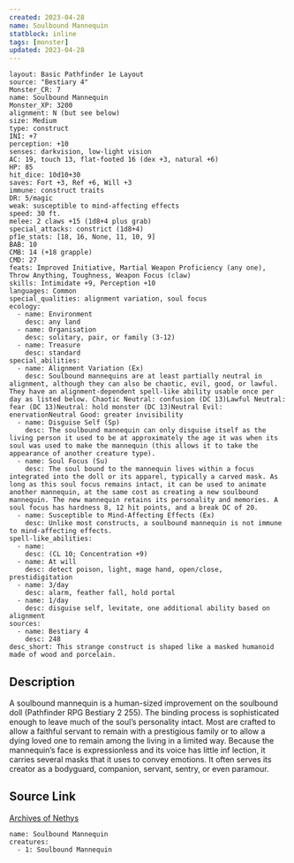 ```yaml
---
created: 2023-04-28
name: Soulbound Mannequin
statblock: inline
tags: [monster]
updated: 2023-04-28
---
```

```statblock
layout: Basic Pathfinder 1e Layout
source: "Bestiary 4"
Monster_CR: 7
name: Soulbound Mannequin
Monster_XP: 3200
alignment: N (but see below)
size: Medium
type: construct
INI: +7
perception: +10
senses: darkvision, low-light vision
AC: 19, touch 13, flat-footed 16 (dex +3, natural +6)
HP: 85
hit_dice: 10d10+30
saves: Fort +3, Ref +6, Will +3
immune: construct traits
DR: 5/magic
weak: susceptible to mind-affecting effects
speed: 30 ft.
melee: 2 claws +15 (1d8+4 plus grab)
special_attacks: constrict (1d8+4)
pf1e_stats: [18, 16, None, 11, 10, 9]
BAB: 10
CMB: 14 (+18 grapple)
CMD: 27
feats: Improved Initiative, Martial Weapon Proficiency (any one), Throw Anything, Toughness, Weapon Focus (claw)
skills: Intimidate +9, Perception +10
languages: Common
special_qualities: alignment variation, soul focus
ecology:
  - name: Environment
    desc: any land
  - name: Organisation
    desc: solitary, pair, or family (3-12)
  - name: Treasure
    desc: standard
special_abilities:
  - name: Alignment Variation (Ex)
    desc: Soulbound mannequins are at least partially neutral in alignment, although they can also be chaotic, evil, good, or lawful. They have an alignment-dependent spell-like ability usable once per day as listed below. Chaotic Neutral: confusion (DC 13)Lawful Neutral: fear (DC 13)Neutral: hold monster (DC 13)Neutral Evil: enervationNeutral Good: greater invisibility
  - name: Disguise Self (Sp)
    desc: The soulbound mannequin can only disguise itself as the living person it used to be at approximately the age it was when its soul was used to make the mannequin (this allows it to take the appearance of another creature type).
  - name: Soul Focus (Su)
    desc: The soul bound to the mannequin lives within a focus integrated into the doll or its apparel, typically a carved mask. As long as this soul focus remains intact, it can be used to animate another mannequin, at the same cost as creating a new soulbound mannequin. The new mannequin retains its personality and memories. A soul focus has hardness 8, 12 hit points, and a break DC of 20.
  - name: Susceptible to Mind-Affecting Effects (Ex)
    desc: Unlike most constructs, a soulbound mannequin is not immune to mind-affecting effects.
spell-like_abilities:
  - name:
    desc: (CL 10; Concentration +9)
  - name: At will
    desc: detect poison, light, mage hand, open/close, prestidigitation
  - name: 3/day
    desc: alarm, feather fall, hold portal
  - name: 1/day
    desc: disguise self, levitate, one additional ability based on alignment
sources:
  - name: Bestiary 4
    desc: 248
desc_short: This strange construct is shaped like a masked humanoid made of wood and porcelain.
```
## Description
A soulbound mannequin is a human-sized improvement on the soulbound doll (Pathfinder RPG Bestiary 2 255). The binding process is sophisticated enough to leave much of the soul’s personality intact. Most are crafted to allow a faithful servant to remain with a prestigious family or to allow a dying loved one to remain among the living in a limited way. Because the mannequin’s face is expressionless and its voice has little inf lection, it carries several masks that it uses to convey emotions. It often serves its creator as a bodyguard, companion, servant, sentry, or even paramour.
## Source Link
[Archives of Nethys](https://aonprd.com/MonsterDisplay.aspx?ItemName=Soulbound%20Mannequin)
```encounter-table
name: Soulbound Mannequin
creatures:
  - 1: Soulbound Mannequin
```
